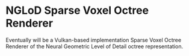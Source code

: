 # NGLoD Sparse Voxel Octree Renderer

Eventually will be a Vulkan-based implementation Sparse Voxel Octree Renderer of the Neural Geometric Level of Detail octree representation.
